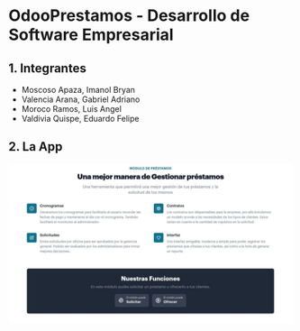 # OdooPrestamos - Desarrollo de Software Empresarial

## 1. Integrantes

- Moscoso Apaza, Imanol Bryan
- Valencia Arana, Gabriel Adriano
- Moroco Ramos, Luis Angel
- Valdivia Quispe, Eduardo Felipe 

## 2. La App

![Fronted](docs/img/index.jpg)
